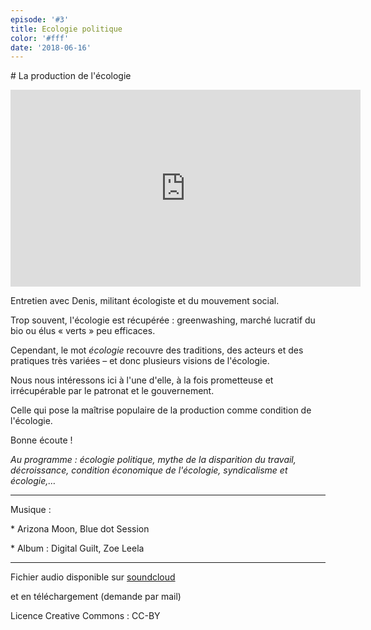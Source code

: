 ```yaml
---
episode: '#3'
title: Ecologie politique
color: '#fff'
date: '2018-06-16'
---
```

\# La production de l'écologie

<iframe width="560" height="315" src="https://www.youtube.com/embed/96wpZrtqU1w" frameborder="0" allow="autoplay; encrypted-media" allowfullscreen></iframe>

Entretien avec Denis, militant écologiste et du mouvement social.

Trop souvent, l'écologie est récupérée : greenwashing, marché lucratif du bio ou élus « verts » peu efficaces.

Cependant, le mot _écologie_ recouvre des traditions, des acteurs et des pratiques très variées – et donc plusieurs visions de l'écologie.

Nous nous intéressons ici à l'une d'elle, à la fois prometteuse et irrécupérable par le patronat et le gouvernement.

Celle qui pose la maîtrise populaire de la production comme condition de l'écologie.

Bonne écoute !

_Au programme : écologie politique, mythe de la disparition du travail,  décroissance, condition économique de l'écologie, syndicalisme et écologie,…_



- - -

Musique :

\* Arizona Moon, Blue dot Session

\* Album : Digital Guilt, Zoe Leela

- - -

Fichier audio disponible sur [soundcloud](https://soundcloud.com/user-584068809/03-la-production-de-lecologie)

et en téléchargement (demande par mail)

Licence Creative Commons : CC-BY
